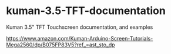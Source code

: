 # kuman-3.5-TFT-documentation
Kuman 3.5" TFT Touchscreen documentation, and examples

https://www.amazon.com/Kuman-Arduino-Screen-Tutorials-Mega2560/dp/B075FP83V5?ref_=ast_sto_dp



